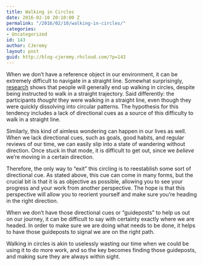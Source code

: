 ```yaml
---
title: Walking in Circles
date: 2016-02-10 20:10:00 Z
permalink: "/2016/02/10/walking-in-circles/"
categories:
- Uncategorized
id: 143
author: CJeremy
layout: post
guid: http://blog-cjeremy.rhcloud.com/?p=143
---
```


When we don&#8217;t have a reference object in our environment, it can be extremely difficult to navigate in a straight line. Somewhat surprisingly, [research](http://www.cell.com/current-biology/abstract/S0960-9822(09)01479-1) shows that people will generally end up walking in circles, despite being instructed to walk in a straight trajectory. Said differently: the participants _thought_ they were walking in a straight line, even though they were quickly dissolving into circular patterns. The hypothesis for this tendency includes a lack of directional cues as a source of this difficulty to walk in a straight line.

Similarly, this kind of aimless wondering can happen in our lives as well. When we lack directional cues, such as goals, good habits, and regular reviews of our time, we can easily slip into a state of wandering without direction. Once stuck in that mode, it is difficult to get out, since we _believe_ we&#8217;re moving in a certain direction.

Therefore, the only way to &#8220;exit&#8221; this circling is to reestablish some sort of directional cue. As stated above, this cue can come in many forms, but the crucial bit is that it is as objective as possible, allowing you to see your progress and your work from another perspective. The hope is that this perspective will allow you to reorient yourself and make sure you&#8217;re heading in the right direction.

When we don&#8217;t have those directional cues or &#8220;guideposts&#8221; to help us out on our journey, it can be difficult to say with certainty exactly where we are headed. In order to make sure we are doing what needs to be done, it helps to have those guideposts to signal we are on the right path.

Walking in circles is akin to uselessly wasting our time when we could be using it to do more work, and so the key becomes finding those guideposts, and making sure they are always within sight.